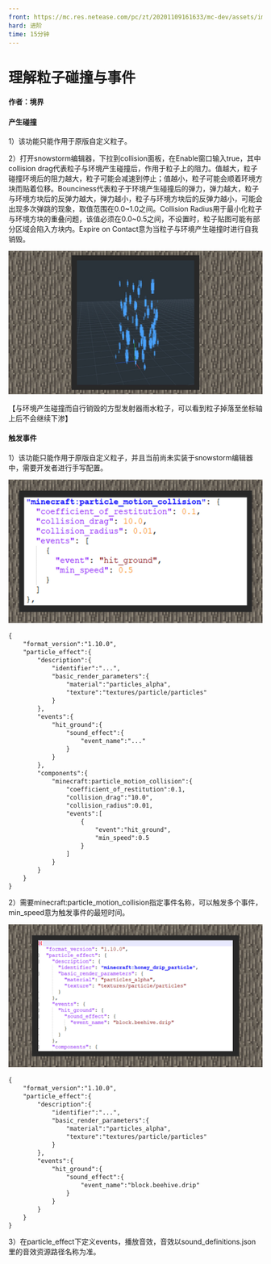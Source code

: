 ```yaml
---
front: https://mc.res.netease.com/pc/zt/20201109161633/mc-dev/assets/img/9_1.045044b5.jpg
hard: 进阶
time: 15分钟
---
```


# 理解粒子碰撞与事件



#### 作者：境界



#### 产生碰撞

1）该功能只能作用于原版自定义粒子。

2）打开snowstorm编辑器，下拉到collision面板，在Enable窗口输入true，其中collision drag代表粒子与环境产生碰撞后，作用于粒子上的阻力。值越大，粒子碰撞环境后的阻力越大，粒子可能会减速到停止；值越小，粒子可能会顺着环境方块而贴着位移。Bounciness代表粒子于环境产生碰撞后的弹力，弹力越大，粒子与环境方块后的反弹力越大，弹力越小，粒子与环境方块后的反弹力越小，可能会出现多次弹跳的现象，取值范围在0.0~1.0之间。Collision Radius用于最小化粒子与环境方块的重叠问题，该值必须在0.0~0.5之间，不设置时，粒子贴图可能有部分区域会陷入方块内。Expire on Contact意为当粒子与环境产生碰撞时进行自我销毁。

![](./images/9_1.jpg)



【与环境产生碰撞而自行销毁的方型发射器雨水粒子，可以看到粒子掉落至坐标轴上后不会继续下渗】



#### 触发事件

1）该功能只能作用于原版自定义粒子，并且当前尚未实装于snowstorm编辑器中，需要开发者进行手写配置。

![](./images/9_2.jpg)



```
{
    "format_version":"1.10.0",
    "particle_effect":{
        "description":{
            "identifier":"...",
            "basic_render_parameters":{
                "material":"particles_alpha",
                "texture":"textures/particle/particles"
            }
        },
        "events":{
            "hit_ground":{
                "sound_effect":{
                    "event_name":"..."
                }
            }
        },
        "components":{
            "minecraft:particle_motion_collision":{
                "coefficient_of_restitution":0.1,
                "collision_drag":"10.0",
                "collision_radius":0.01,
                "events":[
                    {
                        "event":"hit_ground",
                        "min_speed":0.5
                    }
                ]
            }
        }
    }
}
```



2）需要minecraft:particle_motion_collision指定事件名称，可以触发多个事件，min_speed意为触发事件的最短时间。

![](./images/9_3.jpg)



```
{
    "format_version":"1.10.0",
    "particle_effect":{
        "description":{
            "identifier":"...",
            "basic_render_parameters":{
                "material":"particles_alpha",
                "texture":"textures/particle/particles"
            }
        },
        "events":{
            "hit_ground":{
                "sound_effect":{
                    "event_name":"block.beehive.drip"
                }
            }
        }
    }
}
```

3）在particle_effect下定义events，播放音效，音效以sound_definitions.json里的音效资源路径名称为准。